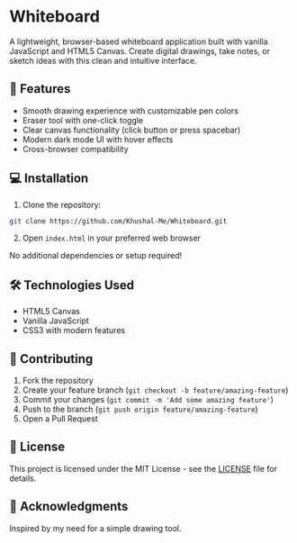 # Whiteboard 

A lightweight, browser-based whiteboard application built with vanilla JavaScript and HTML5 Canvas. Create digital drawings, take notes, or sketch ideas with this clean and intuitive interface.

## 🌟 Features

- Smooth drawing experience with customizable pen colors
- Eraser tool with one-click toggle
- Clear canvas functionality (click button or press spacebar)
- Modern dark mode UI with hover effects
- Cross-browser compatibility

## 💻 Installation

1. Clone the repository:
```bash
git clone https://github.com/Khushal-Me/Whiteboard.git
```

2. Open `index.html` in your preferred web browser

No additional dependencies or setup required!

## 🛠️ Technologies Used

- HTML5 Canvas
- Vanilla JavaScript
- CSS3 with modern features

## 📝 Contributing

1. Fork the repository
2. Create your feature branch (`git checkout -b feature/amazing-feature`)
3. Commit your changes (`git commit -m 'Add some amazing feature'`)
4. Push to the branch (`git push origin feature/amazing-feature`)
5. Open a Pull Request

## 📜 License

This project is licensed under the MIT License - see the [LICENSE](LICENSE) file for details.

## 🙏 Acknowledgments

Inspired by my need for a simple drawing tool.
